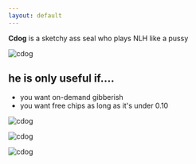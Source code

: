 ```yaml
---
layout: default
---
```


**Cdog** is a sketchy ass seal who plays NLH like a pussy 

![cdog](http://i.imgur.com/pl2sulk.png)

## he is only useful if....

* you want on-demand gibberish
* you want free chips as long as it's under 0.10  


![cdog](https://cdn.wallpapersafari.com/2/11/MHTnfN.jpg)

![cdog](http://www.ripoffreport.com/d/r1114722-kpethy-qvzprs38sn/NLR114C.gif)

![cdog](http://www.antifraudnews.com/wp-content/uploads/2013/04/scammer.jpg)


